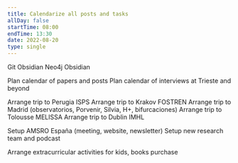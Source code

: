 ```yaml
---
title: Calendarize all posts and tasks
allDay: false
startTime: 08:00
endTime: 13:30
date: 2022-08-20
type: single
---
```


Git Obsidian
Neo4j Obsidian

Plan calendar of papers and posts
Plan calendar of interviews at Trieste and beyond

Arrange trip to Perugia ISPS
Arrange trip to Krakov FOSTREN
Arrange trip to Madrid (observatorios, Porvenir, Silvia, H+, bifurcaciones)
Arrange trip to Tolousse MELISSA
Arrange trip to Dublin IMHL

Setup AMSRO España (meeting, website, newsletter)
Setup new research team and podcast

Arrange extracurricular activities for kids, books purchase

